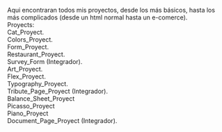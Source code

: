 Aqui encontraran todos mis proyectos, desde los más básicos, hasta los más complicados (desde un html normal hasta un e-comerce).
<br/>
Proyects:
<br/>
Cat_Proyect.
<br/>
Colors_Proyect.
<br/>
Form_Proyect.
<br/>
Restaurant_Proyect.
<br/>
Survey_Form (Integrador).
<br/>
Art_Proyect.
<br/>
Flex_Proyect.
<br/>
Typography_Proyect.
<br/>
Tribute_Page_Proyect (Integrador).
<br/>
Balance_Sheet_Proyect
<br/>
Picasso_Proyect
<br/>
Piano_Proyect
<br/>
Document_Page_Proyect (Integrador).